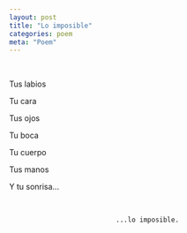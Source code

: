 ```yaml
---
layout: post
title: "Lo imposible"
categories: poem
meta: "Poem"
---
```


![]()

<br>
Tus labios

Tu cara

Tus ojos

Tu boca

Tu cuerpo

Tus manos

Y tu sonrisa...

<br>

                               ...lo imposible.
